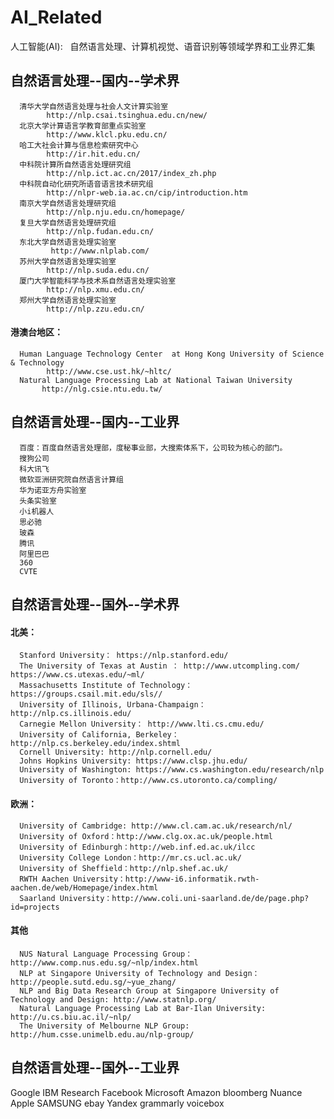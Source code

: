 # AI_Related
人工智能(AI):   自然语言处理、计算机视觉、语音识别等领域学界和工业界汇集
## 自然语言处理--国内--学术界
      清华大学自然语言处理与社会人文计算实验室  
            http://nlp.csai.tsinghua.edu.cn/new/
      北京大学计算语言学教育部重点实验室
            http://www.klcl.pku.edu.cn/
      哈工大社会计算与信息检索研究中心  
            http://ir.hit.edu.cn/
      中科院计算所自然语言处理研究组 
            http://nlp.ict.ac.cn/2017/index_zh.php
      中科院自动化研究所语音语言技术研究组 
            http://nlpr-web.ia.ac.cn/cip/introduction.htm
      南京大学自然语言处理研究组 
            http://nlp.nju.edu.cn/homepage/
      复旦大学自然语言处理研究组 
            http://nlp.fudan.edu.cn/
      东北大学自然语言处理实验室 
             http://www.nlplab.com/
      苏州大学自然语言处理实验室 
            http://nlp.suda.edu.cn/
      厦门大学智能科学与技术系自然语言处理实验室
            http://nlp.xmu.edu.cn/
      郑州大学自然语言处理实验室
            http://nlp.zzu.edu.cn/
#### 港澳台地区：
      Human Language Technology Center  at Hong Kong University of Science & Technology 
            http://www.cse.ust.hk/~hltc/
      Natural Language Processing Lab at National Taiwan University
           http://nlg.csie.ntu.edu.tw/
## 自然语言处理--国内--工业界
      百度：百度自然语言处理部，度秘事业部，大搜索体系下，公司较为核心的部门。
      搜狗公司
      科大讯飞
      微软亚洲研究院自然语言计算组
      华为诺亚方舟实验室
      头条实验室
      小i机器人
      思必驰
      玻森
      腾讯
      阿里巴巴
      360
      CVTE
## 自然语言处理--国外--学术界 
#### 北美：
      Stanford University： https://nlp.stanford.edu/
      The University of Texas at Austin ： http://www.utcompling.com/   https://www.cs.utexas.edu/~ml/
      Massachusetts Institute of Technology：https://groups.csail.mit.edu/sls// 
      University of Illinois, Urbana-Champaign：http://nlp.cs.illinois.edu/
      Carnegie Mellon University： http://www.lti.cs.cmu.edu/
      University of California, Berkeley：http://nlp.cs.berkeley.edu/index.shtml
      Cornell University: http://nlp.cornell.edu/
      Johns Hopkins University: https://www.clsp.jhu.edu/
      University of Washington: https://www.cs.washington.edu/research/nlp
      University of Toronto：http://www.cs.utoronto.ca/compling/
#### 欧洲：
      University of Cambridge: http://www.cl.cam.ac.uk/research/nl/
      University of Oxford：http://www.clg.ox.ac.uk/people.html
      University of Edinburgh：http://web.inf.ed.ac.uk/ilcc
      University College London：http://mr.cs.ucl.ac.uk/
      University of Sheffield：http://nlp.shef.ac.uk/
      RWTH Aachen University：http://www-i6.informatik.rwth-aachen.de/web/Homepage/index.html
      Saarland University：http://www.coli.uni-saarland.de/de/page.php?id=projects
#### 其他
      NUS Natural Language Processing Group： http://www.comp.nus.edu.sg/~nlp/index.html
      NLP at Singapore University of Technology and Design： http://people.sutd.edu.sg/~yue_zhang/
      NLP and Big Data Research Group at Singapore University of Technology and Design: http://www.statnlp.org/
      Natural Language Processing Lab at Bar-Ilan University: http://u.cs.biu.ac.il/~nlp/
      The University of Melbourne NLP Group: http://hum.csse.unimelb.edu.au/nlp-group/
## 自然语言处理--国外--工业界 
Google
IBM Research
Facebook
Microsoft
Amazon
bloomberg
Nuance
Apple
SAMSUNG
ebay
Yandex
grammarly
voicebox

